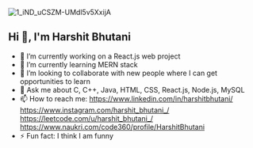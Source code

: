 ![1_iND_uCSZM-UMdl5v5XxijA](https://github.com/HarshitBhutani/HarshitBhutani/assets/102902393/966a8370-3ced-427f-b83e-3c2052132382)


## Hi 👋, I'm Harshit Bhutani

- 🔭 I’m currently working on a React.js web project
- 🌱 I’m currently learning MERN stack
- 👯 I’m looking to collaborate with new people where I can get opportunities to learn
- 💬 Ask me about C, C++, Java, HTML, CSS, React.js, Node.js, MySQL 
- 📫 How to reach me: https://www.linkedin.com/in/harshitbhutani/ https://www.instagram.com/harshit_bhutani_/ https://leetcode.com/u/harshit_bhutani_/ https://www.naukri.com/code360/profile/HarshitBhutani
- ⚡ Fun fact: I think I am funny

